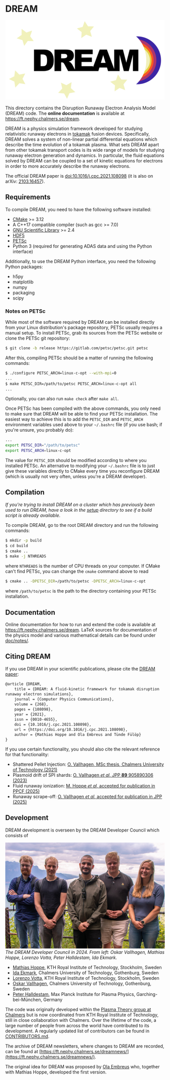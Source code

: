 # DREAM

![The DREAM logo](https://raw.githubusercontent.com/chalmersplasmatheory/DREAM/refs/heads/master/media/logo1.png "The DREAM logo")

This directory contains the Disruption Runaway Electron Analysis Model (DREAM)
code. The **online documentation** is available at https://ft.nephy.chalmers.se/dream.

DREAM is a physics simulation framework developed for studying relativistic
runaway electrons in [tokamak](https://en.wikipedia.org/wiki/Tokamak) fusion
devices. Specifically, DREAM solves a system of non-linear partial differential
equations which describe the time evolution of a tokamak plasma. What sets DREAM
apart from other tokamak transport codes is its wide range of models for
studying runaway electron generation and dynamics. In particular, the fluid
equations solved by DREAM can be coupled to a set of kinetic equations for
electrons in order to more accurately describe the runaway electrons.

The official DREAM paper is
[doi:10.1016/j.cpc.2021.108098](https://doi.org/10.1016/j.cpc.2021.108098)
(it is also on arXiv: [2103.16457](https://arxiv.org/abs/2103.16457)).

## Requirements
To compile DREAM, you need to have the following software installed:

- [CMake](https://cmake.org/) >= 3.12
- A C++17 compatible compiler (such as gcc >= 7.0)
- [GNU Scientific Library](https://www.gnu.org/software/gsl/) >= 2.4
- [HDF5](https://www.hdfgroup.org/)
- [PETSc](https://www.mcs.anl.gov/petsc)
- Python 3 (required for generating ADAS data and using the Python interface)

Additionally, to use the DREAM Python interface, you need the following
Python packages:

- h5py
- matplotlib
- numpy
- packaging
- scipy

### Notes on PETSc
While most of the software required by DREAM can be installed directly from
your Linux distribution's package repository, PETSc usually requires a manual
setup. To install PETSc, grab its sources from the PETSc website or clone the
PETSc git repository:
```bash
$ git clone -b release https://gitlab.com/petsc/petsc.git petsc
```
After this, compiling PETSc should be a matter of running the following
commands:
```bash
$ ./configure PETSC_ARCH=linux-c-opt --with-mpi=0
...
$ make PETSC_DIR=/path/to/petsc PETSC_ARCH=linux-c-opt all
...
```
Optionally, you can also run ``make check`` after ``make all``.

Once PETSc has been compiled with the above commands, you only need to make sure
that DREAM will be able to find your PETSc installation. The easiest way to
achieve this is to add the ``PETSC_DIR`` and ``PETSC_ARCH`` environment
variables used above to your ``~/.bashrc`` file (if you use bash; if you're
unsure, you probably do):
```bash
...
export PETSC_DIR="/path/to/petsc"
export PETSC_ARCH=linux-c-opt
```
The value for ``PETSC_DIR`` should be modified according to where you installed
PETSc. An alternative to modifying your ``~/.bashrc`` file is to just give these
variables directly to CMake every time you reconfigure DREAM (which is usually
not very often, unless you're a DREAM developer).

## Compilation
*If you're trying to install DREAM on a cluster which has previously been used
to run DREAM, have a look in the
[setup](https://github.com/chalmersplasmatheory/DREAM/tree/master/setup)
directory to see if a build script is already available.*

To compile DREAM, go to the root DREAM directory and run the following commands:
```bash
$ mkdir -p build
$ cd build
$ cmake ..
$ make -j NTHREADS
```
where ``NTHREADS`` is the number of CPU threads on your computer. If CMake can't
find PETSc, you can change the ``cmake`` command above to read
```bash
$ cmake .. -DPETSC_DIR=/path/to/petsc -DPETSC_ARCH=linux-c-opt
```
where ``/path/to/petsc`` is the path to the directory containing your PETSc
installation.

## Documentation
Online documentation for how to run and extend the code is available at
https://ft.nephy.chalmers.se/dream. LaTeX sources for documentation of the
physics model and various mathematical details can be found under
[doc/notes/](https://github.com/chalmersplasmatheory/DREAM/tree/master/doc/notes).

## Citing DREAM
If you use DREAM in your scientific publications, please cite the
[DREAM paper](https://doi.org/10.1016/j.cpc.2021.108098):
```
@article {DREAM,
    title = {DREAM: A fluid-kinetic framework for tokamak disruption runaway electron simulations},
    journal = {Computer Physics Communications},
    volume = {268},
    pages = {108098},
    year = {2021},
    issn = {0010-4655},
    doi = {10.1016/j.cpc.2021.108098},
    url = {https://doi.org/10.1016/j.cpc.2021.108098},
    author = {Mathias Hoppe and Ola Embreus and Tünde Fülöp}
}
```
If you use certain functionality, you should also cite the relevant reference
for that functionality:

- Shattered Pellet Injection: [O. Vallhagen, MSc thesis, Chalmers University of Technology (2021)](https://hdl.handle.net/20.500.12380/302296)
- Plasmoid drift of SPI shards: [O. Vallhagen *et al*, JPP **89** 905890306 (2023)](https://doi.org/10.1017/S0022377823000466)
- Fluid runaway ionization: [M. Hoppe *et al*, accepted for publication in PPCF (2025)](https://arxiv.org/abs/2412.14721)
- Runaway scrape-off: [O. Vallhagen *et al*, accepted for publication in JPP (2025)](https://arxiv.org/abs/2410.03512)

## Development
DREAM development is overseen by the DREAM Developer Council which consists of

![The DREAM Developer Council 2024](https://raw.githubusercontent.com/chalmersplasmatheory/DREAM/refs/heads/master/media/DDC/Council-2024.jpg "The DREAM Developer Council in 2024")
*The DREAM Developer Council in 2024. From left: Oskar Vallhagen, Mathias Hoppe, Lorenzo Votta, Peter Halldestam, Ida Ekmark.*

- [Mathias Hoppe](https://www.kth.se/profile/mhop?l=en), KTH Royal Institute of Technology, Stockholm, Sweden
- [Ida Ekmark](https://ft.nephy.chalmers.se/?p=people&id=61), Chalmers University of Technology, Gothenburg, Sweden
- [Lorenzo Votta](https://www.kth.se/profile/votta?l=en), KTH Royal Institute of Technology, Stockholm, Sweden
- [Oskar Vallhagen](https://ft.nephy.chalmers.se/?p=people&id=16), Chalmers University of Technology, Gothenburg, Sweden
- [Peter Halldestam](https://www.ipp.mpg.de/person/140267/5497846), Max Planck Institute for Plasma Physics, Garching-bei-München, Germany

The code was originally developed within the
[Plasma Theory group at Chalmers](https://ft.nephy.chalmers.se/) but is now
coordinated from KTH Royal Institute of Technology, still in close collaboration
with Chalmers. Over the lifetime of the code, a large number of people from
across the world have contributed to its development. A regularly updated list
of contributors can be found in
[CONTRIBUTORS.md](https://github.com/chalmersplasmatheory/DREAM/blob/master/CONTRIBUTORS.md).

The archive of DREAM newsletters, where changes to DREAM are recorded, can be
found at [https://ft.nephy.chalmers.se/dreamnews/](https://ft.nephy.chalmers.se/dreamnews/).

The original idea for DREAM was proposed by
[Ola Embreus](https://github.com/Embreus) who, together with Mathias Hoppe,
developed the first version.
